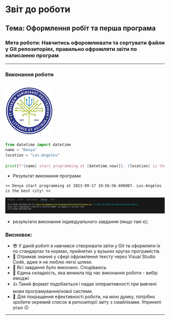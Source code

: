 # Звіт до роботи
## Тема: Оформлення робіт та перша програма
### Мета роботи: Навчитись офоромлювати та сортувати файли у Git репозиторіях, правильно офромляти звіти по написанню програм
---
### Виконання роботи
![alt text](https://github.com/BobasB/it_college/raw/main/reports/pictures/logo-lit.jpg "ІТ Коледж")
-
```python
from datetime import datetime
name = "Denya"
location = "Los-Angeles"

print(f"{name} start programming at {datetime.now()}. {location} is the best city!")
```
- Результат виконання програми
```text
<< Denya start programming at 2023-09-17 10:56:56.696007. Los-Angeles is the best city! >>
```
![alt text](https://github.com/Denis-Hnatyk/STUDY-OOP/blob/main/1laba-OOP-Hnatyk/pictures/result.png "Результатік")

- результати виконання індивідуального завдання (якщо такі є);

### Висновок: 
- :sunglasses: У даній роботі я навчився створювати звіти у Git та оформляти їх по стандартах та нормах, прийнятих у вузьких кругах програмістів.  
- :nail_care: Отримав знання у сфері офромлення тексту через Visual Studio Code, адже я не люблю легкі шляхи.
- :thought_balloon: Всі завдання було виконано. Сподіваюсь
- :underage: Єдина складність, яка виникла під час виконання роботи - вибір емоджі
- :thumbsup: Такий формат подобається і надає інтерактивності при вивчені мови програмування/нової системи.
- :two_men_holding_hands: Для покращення ефективності роботи, на мою думку, потрібно зробити окремий список в репозиторії звіту з смайліками. Упринипі усьо :neutral_face:
---
